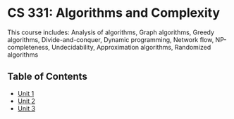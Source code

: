 # CS 331: Algorithms and Complexity
This course includes: Analysis of algorithms, Graph algorithms, Greedy algorithms, Divide-and-conquer, Dynamic programming, Network flow, NP-completeness, Undecidability, Approximation algorithms, Randomized algorithms

## Table of Contents
- [Unit 1](https://github.com/bucktower/notes/blob/master/utcs/CS%20331%20Algorithms%20and%20Complexity/Unit1.md)
- [Unit 2]()
- [Unit 3]()